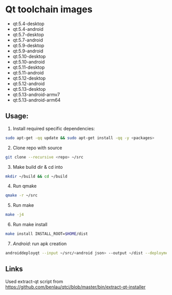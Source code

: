 Qt toolchain images
===================

* qt:5.4-desktop
* qt:5.4-android
* qt:5.7-desktop
* qt:5.7-android
* qt:5.9-desktop
* qt:5.9-android
* qt:5.10-desktop
* qt:5.10-android
* qt:5.11-desktop
* qt:5.11-android
* qt:5.12-desktop
* qt:5.12-android
* qt:5.13-desktop
* qt:5.13-android-armv7
* qt:5.13-android-arm64

Usage:
------

1. Install required specific dependencies:

  ```sh
sudo apt-get -qq update && sudo apt-get install -qq -y <packages>
```
2. Clone repo with source

  ```sh
git clone --recursive <repo> ~/src
```
3. Make build dir & cd into

  ```sh
mkdir ~/build && cd ~/build
```
4. Run qmake

  ```sh
qmake -r ~/src
```
5. Run make

  ```sh
make -j4
```
6. Run make install 

  ```sh
make install INSTALL_ROOT=$HOME/dist
```
7. *Android*: run apk creation

  ```sh
androiddeployqt --input ~/src/<android json> --output ~/dist --deployment bundled --gradle --release
```

Links
-----

Used extract-qt script from https://github.com/benlau/qtci/blob/master/bin/extract-qt-installer
